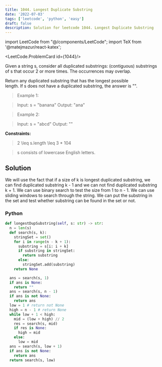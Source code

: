 ```yaml
---
title: 1044. Longest Duplicate Substring
date: '2022-07-03'
tags: ['leetcode', 'python', 'easy']
draft: false
description: Solution for leetcode 1044. Longest Duplicate Substring
---
```

import LeetCode from "@/components/LeetCode";
import TeX from '@matejmazur/react-katex';

<LeetCode.ProblemCard id={1044}/>
 
Given a string s, consider all duplicated substrings: (contiguous) substrings of s that occur 2 or more times. The occurrences may overlap.

Return any duplicated substring that has the longest possible length. If s does not have a duplicated substring, the answer is "".

> Example 1:

> Input: s <TeX>=</TeX> "banana"
> Output: "ana"

> Example 2:

> Input: s <TeX>=</TeX> "abcd"
> Output: ""

**Constraints:**

> 2 <TeX>\leq</TeX> s.length <TeX>\leq</TeX> 3 * 104

> s consists of lowercase English letters.

## Solution
We will use the fact that if a size of k is longest duplicated substring, we can find duplicated substring k - 1 and we can not find duplicated substring k + 1. We can use binary search to test the size from 1 to n - 1. We can use sliding windows to search through the string. We can put the substring in the set and test whether substring can be found in the set or not.

### Python
```python
def longestDupSubstring(self, s: str) -> str:
  n = len(s)
  def search(s, k):
    stringSet = set()
    for i in range(n - k + 1):
      substring = s[i: i + k]
      if substring in stringSet:
        return substring
      else:
        stringSet.add(substring)
    return None

  ans = search(s, 1)
  if ans is None:
    return ""
  ans = search(s, n - 1)
  if ans is not None:
    return ans
  low = 1 # return not None
  high = n - 1 # return None
  while low + 1 < high:
    mid = (low + high) // 2
    res = search(s, mid)
    if res is None:
      high = mid
    else:
      low = mid
  ans = search(s, low + 1)
  if ans is not None:
    return ans
  return search(s, low)

```
